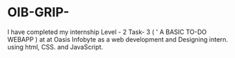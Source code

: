 # OIB-GRIP-
I have completed my internship Level - 2  Task- 3   ( '  A BASIC TO-DO WEBAPP  ) at  at Oasis Infobyte as a web development and Designing intern. using html, CSS. and JavaScript.
